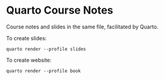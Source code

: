 # Quarto Course Notes

Course notes and slides in the same file, facilitated by Quarto.

To create slides:

```
quarto render --profile slides
```

To create website: 

```
quarto render --profile book
```
